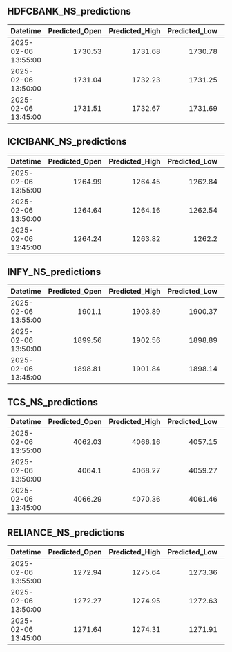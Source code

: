 ## HDFCBANK_NS_predictions
| Datetime            |   Predicted_Open |   Predicted_High |   Predicted_Low |   Predicted_Close |   Predicted_Volume |
|:--------------------|-----------------:|-----------------:|----------------:|------------------:|-------------------:|
| 2025-02-06 13:55:00 |          1730.53 |          1731.68 |         1730.78 |           1731.37 |            89664.9 |
| 2025-02-06 13:50:00 |          1731.04 |          1732.23 |         1731.25 |           1731.84 |            91146.9 |
| 2025-02-06 13:45:00 |          1731.51 |          1732.67 |         1731.69 |           1732.26 |            92555.9 |

## ICICIBANK_NS_predictions
| Datetime            |   Predicted_Open |   Predicted_High |   Predicted_Low |   Predicted_Close |   Predicted_Volume |
|:--------------------|-----------------:|-----------------:|----------------:|------------------:|-------------------:|
| 2025-02-06 13:55:00 |          1264.99 |          1264.45 |         1262.84 |           1265.1  |            75130.7 |
| 2025-02-06 13:50:00 |          1264.64 |          1264.16 |         1262.54 |           1264.7  |            76314.5 |
| 2025-02-06 13:45:00 |          1264.24 |          1263.82 |         1262.2  |           1264.21 |            78090.8 |

## INFY_NS_predictions
| Datetime            |   Predicted_Open |   Predicted_High |   Predicted_Low |   Predicted_Close |   Predicted_Volume |
|:--------------------|-----------------:|-----------------:|----------------:|------------------:|-------------------:|
| 2025-02-06 13:55:00 |          1901.1  |          1903.89 |         1900.37 |           1901.96 |            54063.3 |
| 2025-02-06 13:50:00 |          1899.56 |          1902.56 |         1898.89 |           1900.48 |            56430.5 |
| 2025-02-06 13:45:00 |          1898.81 |          1901.84 |         1898.14 |           1899.66 |            57379   |

## TCS_NS_predictions
| Datetime            |   Predicted_Open |   Predicted_High |   Predicted_Low |   Predicted_Close |   Predicted_Volume |
|:--------------------|-----------------:|-----------------:|----------------:|------------------:|-------------------:|
| 2025-02-06 13:55:00 |          4062.03 |          4066.16 |         4057.15 |           4061.02 |            17101.3 |
| 2025-02-06 13:50:00 |          4064.1  |          4068.27 |         4059.27 |           4062.99 |            16493.5 |
| 2025-02-06 13:45:00 |          4066.29 |          4070.36 |         4061.46 |           4065.17 |            16010.3 |

## RELIANCE_NS_predictions
| Datetime            |   Predicted_Open |   Predicted_High |   Predicted_Low |   Predicted_Close |   Predicted_Volume |
|:--------------------|-----------------:|-----------------:|----------------:|------------------:|-------------------:|
| 2025-02-06 13:55:00 |          1272.94 |          1275.64 |         1273.36 |           1273.5  |            88983.7 |
| 2025-02-06 13:50:00 |          1272.27 |          1274.95 |         1272.63 |           1272.75 |            89720.4 |
| 2025-02-06 13:45:00 |          1271.64 |          1274.31 |         1271.91 |           1272.04 |            93907.6 |

